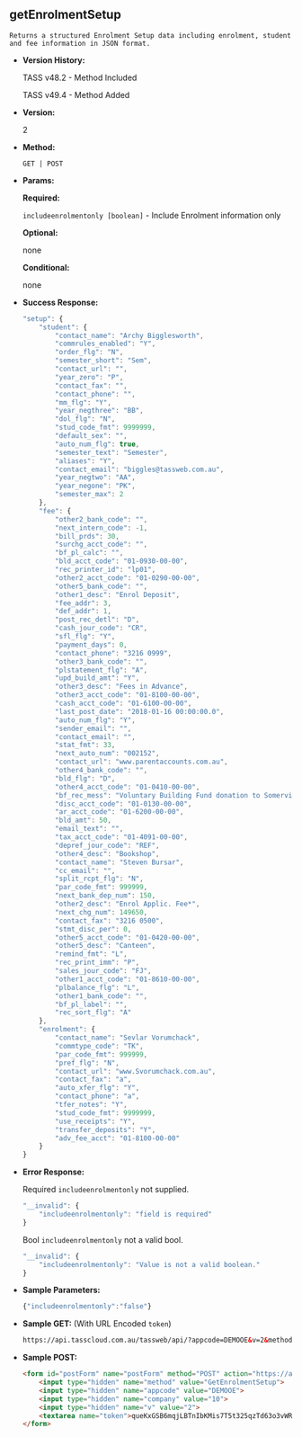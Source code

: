 **getEnrolmentSetup**
----
	Returns a structured Enrolment Setup data including enrolment, student and fee information in JSON format.
	
* **Version History:**

	TASS v48.2 - Method Included
	
	TASS v49.4 - Method Added

* **Version:**

	2

* **Method:**

	`GET | POST`
  
* **Params:**

   **Required:**
 
	`includeenrolmentonly [boolean]` - Include Enrolment information only                    

   **Optional:**

	none

   **Conditional:**

	none

* **Success Response:**

    ```javascript
    "setup": {
		"student": {
			"contact_name": "Archy Bigglesworth",
			"commrules_enabled": "Y",
			"order_flg": "N",
			"semester_short": "Sem",
			"contact_url": "",
			"year_zero": "P",
			"contact_fax": "",
			"contact_phone": "",
			"mm_flg": "Y",
			"year_negthree": "BB",
			"dol_flg": "N",
			"stud_code_fmt": 9999999,
			"default_sex": "",
			"auto_num_flg": true,
			"semester_text": "Semester",
			"aliases": "Y",
			"contact_email": "biggles@tassweb.com.au",
			"year_negtwo": "AA",
			"year_negone": "PK",
			"semester_max": 2
		},
		"fee": {
			"other2_bank_code": "",
			"next_intern_code": -1,
			"bill_prds": 30,
			"surchg_acct_code": "",
			"bf_pl_calc": "",
			"bld_acct_code": "01-0930-00-00",
			"rec_printer_id": "lp01",
			"other2_acct_code": "01-0290-00-00",
			"other5_bank_code": "",
			"other1_desc": "Enrol Deposit",
			"fee_addr": 3,
			"def_addr": 1,
			"post_rec_detl": "D",
			"cash_jour_code": "CR",
			"sfl_flg": "Y",
			"payment_days": 0,
			"contact_phone": "3216 0999",
			"other3_bank_code": "",
			"plstatement_flg": "A",
			"upd_build_amt": "Y",
			"other3_desc": "Fees in Advance",
			"other3_acct_code": "01-8100-00-00",
			"cash_acct_code": "01-6100-00-00",
			"last_post_date": "2018-01-16 00:00:00.0",
			"auto_num_flg": "Y",
			"sender_email": "",
			"contact_email": "",
			"stat_fmt": 33,
			"next_auto_num": "002152",
			"contact_url": "www.parentaccounts.com.au",
			"other4_bank_code": "",
			"bld_flg": "D",
			"other4_acct_code": "01-0410-00-00",
			"bf_rec_mess": "Voluntary Building Fund donation to Somerville House Building Fund\r\n\r\nYour financial involvement reinforces and recognises the support provided by past families and members of the current School community by providing assistance with the School's ongoing development programs.  We are most appreciative of your investment in the School's future.\r\n\r\nSection 30-15 of the Income Tax Assessment Act 1997 allows for tax deductibility for this gift.  Please use this letter as an official receipt for taxation purposes.",
			"disc_acct_code": "01-0130-00-00",
			"ar_acct_code": "01-6200-00-00",
			"bld_amt": 50,
			"email_text": "",
			"tax_acct_code": "01-4091-00-00",
			"depref_jour_code": "REF",
			"other4_desc": "Bookshop",
			"contact_name": "Steven Bursar",
			"cc_email": "",
			"split_rcpt_flg": "N",
			"par_code_fmt": 999999,
			"next_bank_dep_num": 150,
			"other2_desc": "Enrol Applic. Fee*",
			"next_chg_num": 149650,
			"contact_fax": "3216 0500",
			"stmt_disc_per": 0,
			"other5_acct_code": "01-0420-00-00",
			"other5_desc": "Canteen",
			"remind_fmt": "L",
			"rec_print_imm": "P",
			"sales_jour_code": "FJ",
			"other1_acct_code": "01-8610-00-00",
			"plbalance_flg": "L",
			"other1_bank_code": "",
			"bf_pl_label": "",
			"rec_sort_flg": "A"
		},
		"enrolment": {
			"contact_name": "Sevlar Vorumchack",
			"commtype_code": "TK",
			"par_code_fmt": 999999,
			"pref_flg": "N",
			"contact_url": "www.Svorumchack.com.au",
			"contact_fax": "a",
			"auto_xfer_flg": "Y",
			"contact_phone": "a",
			"tfer_notes": "Y",
			"stud_code_fmt": 9999999,
			"use_receipts": "Y",
			"transfer_deposits": "Y",
			"adv_fee_acct": "01-8100-00-00"
		}
	}
    ```
 
* **Error Response:**

    Required `includeenrolmentonly` not supplied.
	```javascript
	"__invalid": {
		"includeenrolmentonly": "field is required"
	}
	```
	
	Bool `includeenrolmentonly` not a valid bool.
	```javascript
	"__invalid": {
		"includeenrolmentonly": "Value is not a valid boolean."
	}
	```
    
* **Sample Parameters:**

	```javascript
	{"includeenrolmentonly":"false"}
	```

* **Sample GET:** (With URL Encoded `token`)

	```HTML
	https://api.tasscloud.com.au/tassweb/api/?appcode=DEMOOE&v=2&method=GetEnrolmentSetup&token=queKxGSB6mqjLBTnIbKMis7T5t325qzTd63o3vWRs66biSN5GZVZJ9BXHdqHfiEt&company=10
	```
  
* **Sample POST:**

	```HTML
	<form id="postForm" name="postForm" method="POST" action="https://api.tasscloud.com.au/tassweb/api/">
		<input type="hidden" name="method" value="GetEnrolmentSetup">
		<input type="hidden" name="appcode" value="DEMOOE">
		<input type="hidden" name="company" value="10">
		<input type="hidden" name="v" value="2">
		<textarea name="token">queKxGSB6mqjLBTnIbKMis7T5t325qzTd63o3vWRs66biSN5GZVZJ9BXHdqHfiEt</textarea>
	</form>
	```
